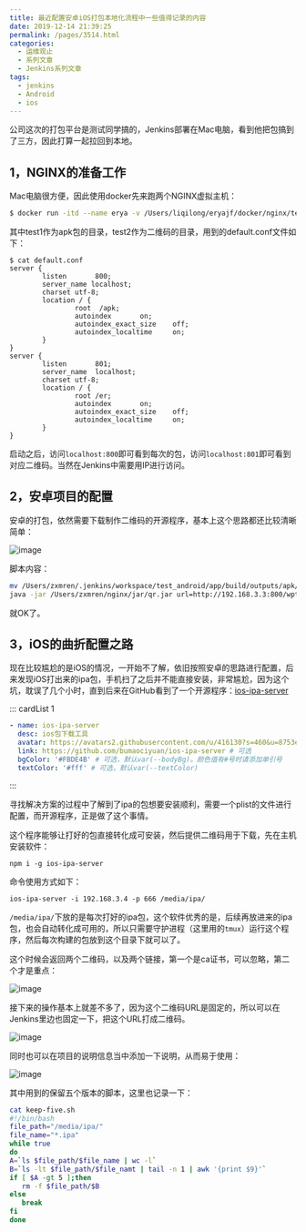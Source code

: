 ```yaml
---
title: 最近配置安卓iOS打包本地化流程中一些值得记录的内容
date: 2019-12-14 21:39:25
permalink: /pages/3514.html
categories:
  - 运维观止
  - 系列文章
  - Jenkins系列文章
tags:
  - jenkins
  - Android
  - ios
---
```



公司这次的打包平台是测试同学搞的，Jenkins部署在Mac电脑，看到他把包搞到了三方，因此打算一起拉回到本地。

## 1，NGINX的准备工作

Mac电脑很方便，因此使用docker先来跑两个NGINX虚拟主机：

```sh
$ docker run -itd --name erya -v /Users/liqilong/eryajf/docker/nginx/test1:/apk -v /Users/liqilong/eryajf/docker/nginx/test2:/er -v /Users/liqilong/eryajf/docker/nginx/test1/default.conf:/etc/nginx/conf.d/default.conf  -p 801:800 -p 802:801  daocloud.io/library/nginx:1.15.9-alpine-perl
```

其中test1作为apk包的目录，test2作为二维码的目录，用到的default.conf文件如下：

```nginx
$ cat default.conf
server {
        listen       800;
        server_name localhost;
        charset utf-8;
        location / {
                root  /apk;
                autoindex       on;
                autoindex_exact_size    off;
                autoindex_localtime     on;
        }
}
server {
        listen       801;
        server_name  localhost;
        charset utf-8;
        location / {
                root /er;
                autoindex       on;
                autoindex_exact_size    off;
                autoindex_localtime     on;
        }
}
```

启动之后，访问`localhost:800`即可看到每次的包，访问`localhost:801`即可看到对应二维码。当然在Jenkins中需要用IP进行访问。

## 2，安卓项目的配置

安卓的打包，依然需要下载制作二维码的开源程序，基本上这个思路都还比较清晰简单：

![image](https://tvax2.sinaimg.cn/large/008k1Yt0ly1grmrkurfrqj319c0p6wii.jpg)

脚本内容：

```sh
mv /Users/zxmren/.jenkins/workspace/test_android/app/build/outputs/apk/release/app-release.apk /Users/zxmren/nginx/apk/wpt-$BUILD_ID.apk
java -jar /Users/zxmren/nginx/jar/qr.jar url=http://192.168.3.3:800/wpt-$BUILD_ID.apk image=wpt-$BUILD_ID.jpg save=/Users/zxmren/nginx/er/
```

就OK了。

## 3，iOS的曲折配置之路

现在比较尴尬的是iOS的情况，一开始不了解，依旧按照安卓的思路进行配置，后来发现iOS打出来的ipa包，手机扫了之后并不能直接安装，非常尴尬，因为这个坑，耽误了几个小时，直到后来在GitHub看到了一个开源程序：[ios-ipa-server](https://github.com/bumaociyuan/ios-ipa-server)

::: cardList 1
```yaml
- name: ios-ipa-server
  desc: ios包下载工具
  avatar: https://avatars2.githubusercontent.com/u/416130?s=460&u=8753e86600e300a9811cdc539aa158deec2e2724&v=4 # 可选
  link: https://github.com/bumaociyuan/ios-ipa-server # 可选
  bgColor: '#FBDE4B' # 可选，默认var(--bodyBg)。颜色值有#号时请添加单引号
  textColor: '#fff' # 可选，默认var(--textColor)
```
:::


寻找解决方案的过程中了解到了ipa的包想要安装顺利，需要一个plist的文件进行配置，而开源程序，正是做了这个事情。

这个程序能够让打好的包直接转化成可安装，然后提供二维码用于下载，先在主机安装软件：

```
npm i -g ios-ipa-server
```

命令使用方式如下：

```
ios-ipa-server -i 192.168.3.4 -p 666 /media/ipa/
```

`/media/ipa/`下放的是每次打好的ipa包，这个软件优秀的是，后续再放进来的ipa包，也会自动转化成可用的，所以只需要守护进程（这里用的`tmux`）运行这个程序，然后每次构建的包放到这个目录下就可以了。

这个时候会返回两个二维码，以及两个链接，第一个是ca证书，可以忽略，第二个才是重点：

![image](https://tva1.sinaimg.cn/large/008k1Yt0ly1grmrlagt80j30mk0rqmzu.jpg)

接下来的操作基本上就差不多了，因为这个二维码URL是固定的，所以可以在Jenkins里边也固定一下，把这个URL打成二维码。

![image](https://tvax2.sinaimg.cn/large/008k1Yt0ly1grmrlgh1whj31980owdk6.jpg)

同时也可以在项目的说明信息当中添加一下说明，从而易于使用：

![image](https://tvax3.sinaimg.cn/large/008k1Yt0ly1grmrlkyjsuj31g80ocjxi.jpg)

其中用到的保留五个版本的脚本，这里也记录一下：

```sh
cat keep-five.sh
#!/bin/bash
file_path="/media/ipa/"
file_name="*.ipa"
while true
do
A=`ls $file_path/$file_name | wc -l`
B=`ls -lt $file_path/$file_namt | tail -n 1 | awk '{print $9}'`
if [ $A -gt 5 ];then
   rm -f $file_path/$B
else
   break
fi
done
```
